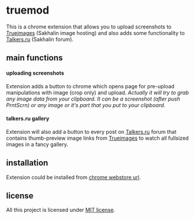# truemod
This is a chrome extension that allows you to upload screenshots to [Trueimages](http://trueimages.ru) (Sakhalin image hosting) and also adds some functionality to [Talkers.ru](http://talkers.ru) (Sakhalin forum).

## main functions
#### uploading screenshots
Extension adds a button to chrome which opens page for pre-upload manipulations with image (crop only) and upload. *Actually it will try to grab any image data from your clipboard. It can be a screenshot (after push PrntScrn) or any image or it's part that you put to your clipboard.*
#### talkers.ru gallery
Extension will also add a button to every post on [Talkers.ru](http://talkers.ru) forum that contains thumb-preview image links from [Trueimages](http://trueimages.ru) to watch all fullsized images in a fancy gallery.

## installation
Extension could be installed from [chrome webstore url](https://chrome.google.com/webstore/detail/truemod/dofbadkaimejhddcmohhfofmnoflihgh/details).

## license
All this project is licensed under [MIT license](https://github.com/exdee/truemod/blob/master/LICENSE.md).